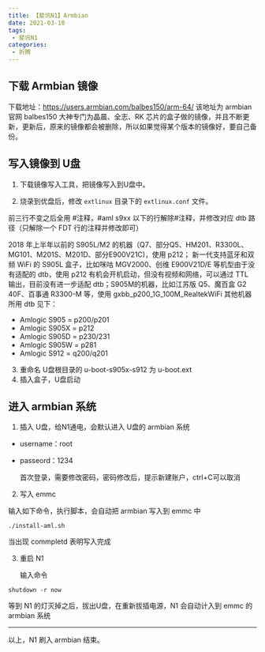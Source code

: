 ```yaml
---
title: 【斐讯N1】Armbian
date: 2021-03-18
tags:
 - 斐讯N1
categories: 
 - 折腾
---
```


## 下载 Armbian 镜像

下载地址：https://users.armbian.com/balbes150/arm-64/
该地址为 armbian 官网 balbes150 大神专门为晶晨、全志、RK 芯片的盒子做的镜像，并且不断更新，更新后，原来的镜像都会被删除，所以如果觉得某个版本的镜像好，要自己备份。

## 写入镜像到 U盘

1. 下载镜像写入工具，把镜像写入到U盘中。

2. 烧录到优盘后，修改 `extlinux` 目录下的 `extlinux.conf` 文件。

  前三行不变之后全用 #注释，#aml s9xx 以下的行解除#注释，并修改对应 dtb 路径（只解除一个 FDT 行的注释并修改即可）

2018 年上半年以前的 S905L/M2 的机器（Q7、部分Q5、HM201、R3300L、MG101、M201S、M201D、部分E900V21C)，使用 p212；
新一代支持蓝牙和双频 WiFi 的 S905L 盒子，比如咪咕 MGV2000、创维 E900V21D/E 等机型由于没有适配的 dtb，使用 p212 有机会开机启动，但没有视频和网络，可以通过 TTL 输出，目前没有进一步适配 dtb；S905M的机器，比如江苏版 Q5、魔百盒 G2 40F、百事通 R3300-M 等，使用 gxbb_p200_1G_100M_RealtekWiFi
其他机器所用 dtb 见下：

- Amlogic S905 = p200/p201
- Amlogic S905X = p212
- Amlogic S905D = p230/231
- Amlogic S905W = p281
- Amlogic S912 = q200/q201

3. 重命名 U盘根目录的 u-boot-s905x-s912 为 u-boot.ext
4. 插入盒子，U盘启动

## 进入 armbian 系统

1. 插入 U盘，给N1通电，会默认进入 U盘的 armbian 系统
- username：root

- passeord：1234

  首次登录，需要修改密码，密码修改后，提示新建账户，ctrl+C可以取消

2. 写入 emmc

  输入如下命令，执行脚本，会自动把 armbian 写入到 emmc 中
  ```shell
  ./install-aml.sh
  ```
当出现 commpletd 表明写入完成



3. 重启 N1

     输入命令

  ```shell
  shutdown -r now
  ```

  等到 N1 的灯灭掉之后，拔出U盘，在重新拔插电源，N1 会自动计入到 emmc 的 armbian 系统

---
以上，N1 刷入 armbian 结束。

